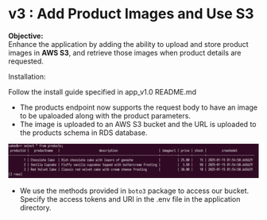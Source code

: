 # v3 : Add Product Images and Use S3

**Objective:**  
Enhance the application by adding the ability to upload and store product images in **AWS S3**, and retrieve those images when product details are requested.

Installation:

Follow the install guide specified in app_v1.0 README.md

- The products endpoint now supports the request body to have an image to be upaloaded along with the product parameters.
- The image is uploaded to an AWS S3 bucket and the URL is uploaded to the products schema in RDS database.

![1](../assets/6.png)

- We use the methods provided in `boto3` package to access our bucket. Specify the access tokens and URI in the .env file in the application directory.


